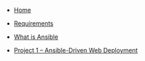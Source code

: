- [Home](/)

- [Requirements](requirements.md)

- [What is Ansible](what-is-ansible/)

- [Project 1 – Ansible-Driven Web Deployment](project-1/)